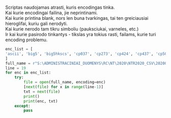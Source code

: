 Scriptas naudojamas atrasti, kuris encodingas tinka.  
Kai kurie encodingai failina, jie neprintinami.  
Kai kurie printina blank, nors len buna tvarkingas, tai ten greiciausiai hieroglifai, kuriu gali nerodyti.  
Kai kurie nerodo tam tikru simboliu (pauksciukai, varneles, etc.)  
Ir kai kurie pasirodo tinkantys - tikslas yra tokius rasti, failams, kurie turi encoding problemu.  

```python
enc_list = [
'ascii', 'big5', 'big5hkscs', 'cp037', 'cp273', 'cp424', 'cp437', 'cp500', 'cp720', 'cp737', 'cp775', 'cp850', 'cp852', 'cp855', 'cp856', 'cp857', 'cp858', 'cp860', 'cp861', 'cp862', 'cp863', 'cp864', 'cp865', 'cp866', 'cp869', 'cp874', 'cp875', 'cp932', 'cp949', 'cp950', 'cp1006', 'cp1026', 'cp1125', 'cp1140', 'cp1250', 'cp1251', 'cp1252', 'cp1253', 'cp1254', 'cp1255', 'cp1256', 'cp1257', 'cp1258', 'cp65001', 'euc_jp', 'euc_jis_2004', 'euc_jisx0213', 'euc_kr', 'gb2312', 'gbk', 'gb18030', 'hz', 'iso2022_jp', 'iso2022_jp_1', 'iso2022_jp_2', 'iso2022_jp_2004', 'iso2022_jp_3', 'iso2022_jp_ext', 'iso2022_kr', 'latin_1', 'iso8859_2', 'iso8859_3', 'iso8859_4', 'iso8859_5', 'iso8859_6', 'iso8859_7', 'iso8859_8', 'iso8859_9', 'iso8859_10', 'iso8859_11', 'iso8859_13', 'iso8859_14', 'iso8859_15', 'iso8859_16', 'johab', 'koi8_r', 'koi8_t', 'koi8_u', 'kz1048', 'mac_cyrillic', 'mac_greek', 'mac_iceland', 'mac_latin2', 'mac_roman', 'mac_turkish', 'ptcp154', 'shift_jis', 'shift_jis_2004', 'shift_jisx0213', 'utf_32', 'utf_32_be', 'utf_32_le', 'utf_16', 'utf_16_be', 'utf_16_le', 'utf_7', 'utf_8', 'utf_8_sig'
]
full_name = r"S:\ADMINISTRACINIAI_DUOMENYS\RC\NT\2020\NTR2020_CSV\202004TURTO_OBJEKTAI.csv"
line = 19
for enc in enc_list:
    try:
        file = open(full_name, encoding=enc)
        [next(file) for x in range(line-1)]
        txt = next(file)
        print()
        print(enc, txt)
    except:
        pass
```
